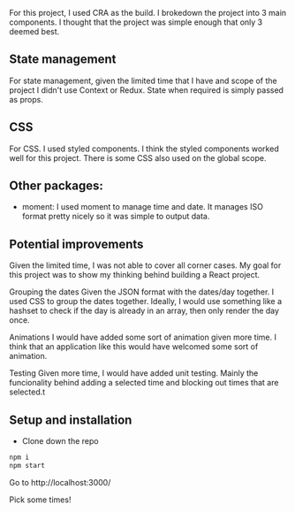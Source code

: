 For this project, I used CRA as the build. I brokedown the project into 3 main components. I thought that the project
was simple enough that only 3 deemed best. 

## State management
For state management, given the limited time that I have and scope of the project I didn't use Context or Redux. State when required is
simply passed as props.

## CSS
For CSS. I used styled components. I think the styled components worked well for this project. There is some CSS also used on the global scope.

## Other packages:
- moment:
  I used moment to manage time and date. It manages ISO format pretty nicely so it was simple to output data.
  
## Potential improvements
Given the limited time, I was not able to cover all corner cases. My goal for this project was to show my thinking 
behind building a React project.

Grouping the dates
Given the JSON format with the dates/day together. I used CSS to group the dates together. Ideally, I would use something like a hashset to check if 
the day is already in an array, then only render the day once.

Animations
I would have added some sort of animation given more time. I think that an application like this would have welcomed some sort of animation.

Testing
Given more time, I would have added unit testing. Mainly the funcionality behind adding a selected time and blocking out times that are selected.t
  
## Setup and installation

- Clone down the repo
```bash
npm i
npm start
```
Go to http://localhost:3000/ 

Pick some times!
